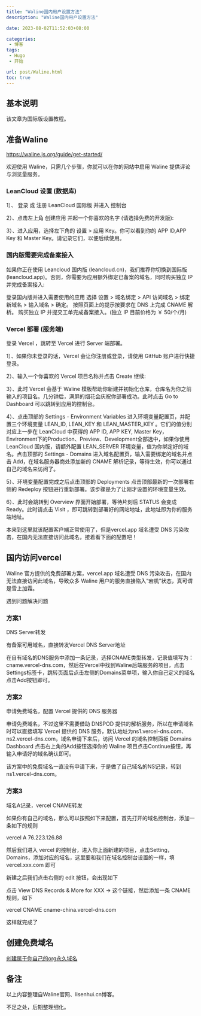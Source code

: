 ```yaml
---
title: "Waline国内用户设置方法"
description: "Waline国内用户设置方法"

date: 2023-08-02T11:52:03+08:00

categories:
 - 博客
tags:
 - Hugo
 - 开始

url: post/Waline.html
toc: true
---
```


## 基本说明

该文章为国际版设置教程。

## 准备Waline

https://waline.js.org/guide/get-started/ 

欢迎使用 Waline，只需几个步骤，你就可以在你的网站中启用 Waline 提供评论与浏览量服务。

### LeanCloud 设置 (数据库)

1）、 登录  或 注册  LeanCloud 国际版 并进入 控制台 

2）、点击左上角 创建应用  并起一个你喜欢的名字 (请选择免费的开发版):

3）、进入应用，选择左下角的 设置 > 应用 Key。你可以看到你的 APP ID,APP Key 和 Master Key。请记录它们，以便后续使用。

### 国内版需要完成备案接入

如果你正在使用 Leancloud 国内版 (leancloud.cn)，我们推荐你切换到国际版 (leancloud.app)。否则，你需要为应用额外绑定已备案的域名，同时购买独立 IP 并完成备案接入:

登录国内版并进入需要使用的应用 选择 设置 > 域名绑定 > API 访问域名 > 绑定新域名 > 输入域名 > 确定。 按照页面上的提示按要求在 DNS 上完成 CNAME 解析。 购买独立 IP 并提交工单完成备案接入。(独立 IP 目前价格为 ￥ 50/个/月)

### Vercel 部署 (服务端)

登录 Vercel  ，跳转至 Vercel 进行 Server 端部署。

1）、如果你未登录的话，Vercel 会让你注册或登录，请使用 GitHub 账户进行快捷登录。

2）、输入一个你喜欢的 Vercel 项目名称并点击 Create 继续:

3）、此时 Vercel 会基于 Waline 模板帮助你新建并初始化仓库，仓库名为你之前输入的项目名。几分钟后，满屏的烟花会庆祝你部署成功。此时点击 Go to Dashboard 可以跳转到应用的控制台。

4）、点击顶部的 Settings - Environment Variables 进入环境变量配置页，并配置三个环境变量 LEAN_ID, LEAN_KEY 和 LEAN_MASTER_KEY 。它们的值分别对应上一步在 LeanCloud 中获得的 APP ID, APP KEY, Master Key，Environment下的Production、Preview、Development全部选中，如果你使用 LeanCloud 国内版，请额外配置 LEAN_SERVER 环境变量，值为你绑定好的域名。点击顶部的 Settings - Domains 进入域名配置页，输入需要绑定的域名并点击 Add，在域名服务器商处添加新的 CNAME 解析记录，等待生效，你可以通过自己的域名来访问了。

5）、环境变量配置完成之后点击顶部的 Deployments 点击顶部最新的一次部署右侧的 Redeploy 按钮进行重新部署。该步骤是为了让刚才设置的环境变量生效。

6）、此时会跳转到 Overview 界面开始部署，等待片刻后 STATUS 会变成 Ready。此时请点击 Visit ，即可跳转到部署好的网站地址，此地址即为你的服务端地址。

本来到这里就该配置客户端正常使用了，但是vercel.app 域名遭受 DNS 污染攻击，在国内无法直接访问此域名，接着看下面的配置吧！

## 国内访问vercel

Waline 官方提供的免费部署方案，vercel.app 域名遭受 DNS 污染攻击，在国内无法直接访问此域名，导致众多 Waline 用户的服务直接陷入“宕机”状态，真可谓是雪上加霜。

遇到问题解决问题

### 方案1

DNS Server转发

有备案可用域名，直接转发Vercel DNS Server地址

在自有域名的DNS服务中添加一条记录，选择CNAME类型转发，记录值填写为：cname.vercel-dns.com，然后在Vercel中找到Waline后端服务的项目，点击Settings标签卡，跳转页面后点击左侧的Domains菜单项，输入你自己定义的域名点击Add按钮即可。

### 方案2

申请免费域名，配置 Vercel 提供的 DNS 服务器

申请免费域名，不过这里不需要借助 DNSPOD 提供的解析服务，所以在申请域名时可以直接填写 Vercel 提供的 DNS 服务，默认地址为ns1.vercel-dns.com、ns2.vercel-dns.com，域名申请下来后，访问 Vercel 的域名控制面板 Domains Dashboard 点击右上角的Add按钮选择你的 Waline 项目点击Continue按钮，再输入申请好的域名确认即可。

该方案中的免费域名一直没有申请下来，于是做了自己域名的NS记录，转到ns1.vercel-dns.com。

### 方案3

域名A记录，vercel CNAME转发

如果你有自己的域名，那么可以按照如下来配置，首先打开的域名控制台，添加一条如下的规则

vercel A 76.223.126.88

然后我们进入 vercel 的控制台，进入你上面新建的项目，点击Setting，Domains，添加对应的域名，这里要和我们在域名控制台设置的一样，填 vercel.xxx.com 即可

新建之后我们点击右侧的 edit 按钮，会出现如下

点击 View DNS Records & More for XXX → 这个链接，然后添加一条 CNAME 规则，如下

vercel CNAME cname-china.vercel-dns.com

这样就完成了

## 创建免费域名

[创建属于你自己的org永久域名](https://blog.jiandan.cf/post/create-your-forever-org-domain.html)

## 备注

以上内容整理自Waline官网、lisenhui.cn博客。

不足之处，后期整理细化。